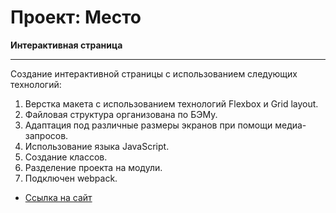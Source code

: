 # Проект: Место

**Интерактивная страница**
_______________________

Создание интерактивной страницы с использованием следующих технологий:

1. Верстка макета с использованием технологий Flexbox и Grid layout.
2. Файловая структура организована по БЭМу.
3. Адаптация под различные размеры экранов при помощи медиа-запросов.
4. Использование языка JavaScript.
5. Создание классов.
6. Разделение проекта на модули.
7. Подключен webpack.

* [Ссылка на сайт](https://misha-ausianski.github.io/mesto)